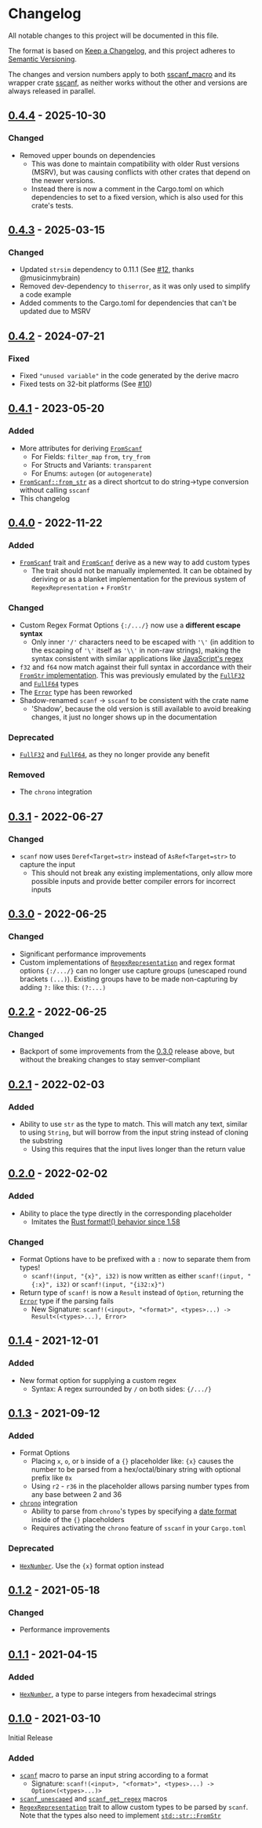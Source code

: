 # Changelog

All notable changes to this project will be documented in this file.

The format is based on [Keep a Changelog](https://keepachangelog.com/en/1.0.0/),
and this project adheres to [Semantic Versioning](https://semver.org/spec/v2.0.0.html).

The changes and version numbers apply to both [sscanf_macro] and its wrapper crate [sscanf],
as neither works without the other and versions are always released in parallel.

[sscanf_macro]: https://crates.io/crates/sscanf_macro
[sscanf]: https://crates.io/crates/sscanf

## [0.4.4] - 2025-10-30

### Changed
- Removed upper bounds on dependencies
  - This was done to maintain compatibility with older Rust versions (MSRV), but was causing conflicts with
    other crates that depend on the newer versions.
  - Instead there is now a comment in the Cargo.toml on which dependencies to set to a fixed version, which is also
    used for this crate's tests.

[0.4.4]:  https://github.com/mich101mich/sscanf/releases/tag/0.4.4

## [0.4.3] - 2025-03-15

### Changed
- Updated `strsim` dependency to 0.11.1 (See [#12], thanks @musicinmybrain)
- Removed dev-dependency to `thiserror`, as it was only used to simplify a code example
- Added comments to the Cargo.toml for dependencies that can't be updated due to MSRV

[0.4.3]:  https://github.com/mich101mich/sscanf/releases/tag/0.4.3
[#12]:    https://github.com/mich101mich/sscanf/pull/12


## [0.4.2] - 2024-07-21

### Fixed
- Fixed `"unused variable"` in the code generated by the derive macro
- Fixed tests on 32-bit platforms (See [#10])

[0.4.2]:  https://github.com/mich101mich/sscanf/releases/tag/0.4.2
[#10]:    https://github.com/mich101mich/sscanf/issues/10


## [0.4.1] - 2023-05-20

### Added
- More attributes for deriving [`FromScanf`][FromScanf@0.4.1]
  - For Fields: `filter_map` `from`, `try_from`
  - For Structs and Variants: `transparent`
  - For Enums: `autogen` (or `autogenerate`)
- [`FromScanf::from_str`][FromScanf::from_str@0.4.1] as a direct shortcut to do string->type conversion without calling `sscanf`
- This changelog

[0.4.1]:                      https://github.com/mich101mich/sscanf/releases/tag/0.4.1
[FromScanf@0.4.1]:            https://docs.rs/sscanf/0.4.1/sscanf/derive.FromScanf.html
[FromScanf::from_str@0.4.1]:  https://docs.rs/sscanf/0.4.1/sscanf/trait.FromScanf.html#method.from_str


## [0.4.0] - 2022-11-22

### Added
- [`FromScanf`][trait.FromScanf@0.4.0] trait and [`FromScanf`][derive.FromScanf@0.4.0] derive as a new way to add custom types
  - The trait should not be manually implemented. It can be obtained by deriving or as a blanket implementation for
    the previous system of `RegexRepresentation` + `FromStr`

### Changed
- Custom Regex Format Options `{:/.../}` now use a **different escape syntax**
  - Only inner `'/'` characters need to be escaped with `'\'` (in addition to the escaping of `'\'` itself as `'\\'`
    in non-raw strings), making the syntax consistent with similar applications like [JavaScript's regex][JS regex]
- `f32` and `f64` now match against their full syntax in accordance with their [`FromStr` implementation][FromStr_f32].
  This was previously emulated by the [`FullF32`][FullF32@0.3.1] and [`FullF64`][FullF64@0.3.1] types
- The [`Error`][Error@0.4.0] type has been reworked
- Shadow-renamed `scanf` -> `sscanf` to be consistent with the crate name
  - 'Shadow', because the old version is still available to avoid breaking changes, it just no longer shows up in
    the documentation

### Deprecated
- [`FullF32`][FullF32@0.4.0] and [`FullF64`][FullF64@0.4.0], as they no longer provide any benefit

### Removed
- The `chrono` integration

[0.4.0]:                  https://github.com/mich101mich/sscanf/releases/tag/0.4.0
[trait.FromScanf@0.4.0]:  https://docs.rs/sscanf/0.4.0/sscanf/trait.FromScanf.html
[derive.FromScanf@0.4.0]: https://docs.rs/sscanf/0.4.0/sscanf/derive.FromScanf.html
[JS regex]:               https://developer.mozilla.org/en-US/docs/Web/JavaScript/Guide/Regular_Expressions#escaping
[FromStr_f32]:            https://doc.rust-lang.org/std/primitive.f32.#impl-FromStr-for-f32
[FullF32@0.3.1]:          https://docs.rs/sscanf/0.3.1/sscanf/struct.FullF32.html
[FullF64@0.3.1]:          https://docs.rs/sscanf/0.3.1/sscanf/struct.FullF64.html
[Error@0.4.0]:            https://docs.rs/sscanf/0.4.0/sscanf/enum.Error.html
[FullF32@0.4.0]:          https://docs.rs/sscanf/0.4.0/sscanf/struct.FullF32.html
[FullF64@0.4.0]:          https://docs.rs/sscanf/0.4.0/sscanf/struct.FullF64.html


## [0.3.1] - 2022-06-27

### Changed
- `scanf` now uses `Deref<Target=str>` instead of `AsRef<Target=str>` to capture the input
  - This should not break any existing implementations, only allow more possible inputs and provide better compiler
    errors for incorrect inputs

[0.3.1]: https://github.com/mich101mich/sscanf/releases/tag/0.3.1


## [0.3.0] - 2022-06-25

### Changed
- Significant performance improvements
- Custom implementations of [`RegexRepresentation`][RegexRepresentation@0.3.0] and regex format options `{:/.../}` can
  no longer use capture groups (unescaped round brackets `(...)`). Existing groups have to be made non-capturing by
  adding `?:` like this: `(?:...)`

[0.3.0]:                      https://github.com/mich101mich/sscanf/releases/tag/0.3.0
[RegexRepresentation@0.3.0]:  https://docs.rs/sscanf/0.3.0/sscanf/trait.RegexRepresentation.html


## [0.2.2] - 2022-06-25

### Changed
- Backport of some improvements from the [0.3.0](#030---2022-06-25) release above, but without the breaking changes
  to stay semver-compliant

[0.2.2]: https://github.com/mich101mich/sscanf/releases/tag/0.2.2


## [0.2.1] - 2022-02-03

### Added
- Ability to use `str` as the type to match. This will match any text, similar to using `String`, but will borrow from
  the input string instead of cloning the substring
  - Using this requires that the input lives longer than the return value

[0.2.1]: https://github.com/mich101mich/sscanf/releases/tag/0.2.1


## [0.2.0] - 2022-02-02

### Added
- Ability to place the type directly in the corresponding placeholder
  - Imitates the [Rust format!() behavior since 1.58][std_format_syntax]

### Changed
- Format Options have to be prefixed with a `:` now to separate them from types!
  - `scanf!(input, "{x}", i32)` is now written as either `scanf!(input, "{:x}", i32)` or `scanf!(input, "{i32:x}")`
- Return type of `scanf!` is now a `Result` instead of `Option`, returning the [`Error`][Error@0.2.0] type if the parsing fails
  - New Signature: `scanf!(<input>, "<format>", <types>...) -> Result<(<types>...), Error>`

[0.2.0]:              https://github.com/mich101mich/sscanf/releases/tag/0.2.0
[std_format_syntax]:  https://blog.rust-lang.org/2022/01/13/Rust-1.58.0.html#captured-identifiers-in-format-strings
[Error@0.2.0]:        https://docs.rs/sscanf/0.2.0/sscanf/enum.Error.html


## [0.1.4] - 2021-12-01

### Added
- New format option for supplying a custom regex
  - Syntax: A regex surrounded by `/` on both sides: `{/.../}`

[0.1.4]: https://github.com/mich101mich/sscanf/releases/tag/0.1.4


## [0.1.3] - 2021-09-12

### Added
- Format Options
  - Placing `x`, `o`, or `b` inside of a `{}` placeholder like: `{x}` causes the number to be parsed from a
    hex/octal/binary string with optional prefix like `0x`
  - Using `r2` - `r36` in the placeholder allows parsing number types from any base between 2 and 36
- [`chrono`][chrono] integration
  - Ability to parse from `chrono`'s types by specifying a [date format][chrono_format] inside of the `{}` placeholders
  - Requires activating the `chrono` feature of `sscanf` in your `Cargo.toml`

### Deprecated
- [`HexNumber`][HexNumber@0.1.3]. Use the `{x}` format option instead

[0.1.3]: https://github.com/mich101mich/sscanf/releases/tag/0.1.3
[chrono]: https://crates.io/crates/chrono
[chrono_format]: https://docs.rs/chrono/latest/chrono/format/strftime/index.html
[HexNumber@0.1.3]: https://docs.rs/sscanf/0.1.3/sscanf/struct.HexNumber.html


## [0.1.2] - 2021-05-18

### Changed
- Performance improvements

[0.1.2]: https://github.com/mich101mich/sscanf/releases/tag/0.1.2


## [0.1.1] - 2021-04-15

### Added
- [`HexNumber`][HexNumber@0.1.1], a type to parse integers from hexadecimal strings

[0.1.1]:            https://github.com/mich101mich/sscanf/releases/tag/0.1.1
[HexNumber@0.1.1]:  https://docs.rs/sscanf/0.1.1/sscanf/struct.HexNumber.html


## [0.1.0] - 2021-03-10

Initial Release

### Added
- [`scanf`][scanf@0.1.0] macro to parse an input string according to a format
  - Signature: `scanf!(<input>, "<format>", <types>...) -> Option<(<types>...)>`
- [`scanf_unescaped`][scanf_unescaped@0.1.0] and [`scanf_get_regex`][scanf_get_regex@0.1.0] macros
- [`RegexRepresentation`][RegexRepresentation@0.1.0] trait to allow custom types to be parsed by `scanf`. Note that
  the types also need to implement [`std::str::FromStr`][FromStr]

[0.1.0]:                      https://github.com/mich101mich/sscanf/releases/tag/0.1.0
[scanf@0.1.0]:                https://docs.rs/sscanf/0.1.0/sscanf/macro.scanf.html
[scanf_unescaped@0.1.0]:      https://docs.rs/sscanf/0.1.0/sscanf/macro.scanf_unescaped.html
[scanf_get_regex@0.1.0]:      https://docs.rs/sscanf/0.1.0/sscanf/macro.scanf_get_regex.html
[RegexRepresentation@0.1.0]:  https://docs.rs/sscanf/0.1.0/sscanf/trait.RegexRepresentation.html
[FromStr]:                    https://doc.rust-lang.org/std/str/trait.FromStr.html
